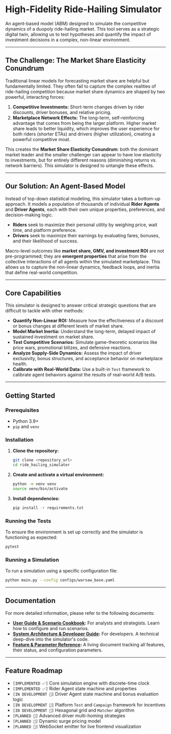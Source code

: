 # High-Fidelity Ride-Hailing Simulator

An agent-based model (ABM) designed to simulate the competitive dynamics of a duopoly ride-hailing market. This tool serves as a strategic digital twin, allowing us to test hypotheses and quantify the impact of investment decisions in a complex, non-linear environment.

-----

## The Challenge: The Market Share Elasticity Conundrum

Traditional linear models for forecasting market share are helpful but fundamentally limited. They often fail to capture the complex realities of ride-hailing competition because market share dynamics are shaped by two powerful, interacting forces:

1.  **Competitive Investments:** Short-term changes driven by rider discounts, driver bonuses, and relative pricing.
2.  **Marketplace Network Effects:** The long-term, self-reinforcing advantage that comes from being the larger platform. Higher market share leads to better liquidity, which improves the user experience for both riders (shorter ETAs) and drivers (higher utilization), creating a powerful competitive moat.

This creates the **Market Share Elasticity Conundrum**: both the dominant market leader and the smaller challenger can appear to have low elasticity to investments, but for entirely different reasons (diminishing returns vs. network barriers). This simulator is designed to untangle these effects.

-----

## Our Solution: An Agent-Based Model

Instead of top-down statistical modeling, this simulator takes a bottom-up approach. It models a population of thousands of individual **Rider Agents** and **Driver Agents**, each with their own unique properties, preferences, and decision-making logic.

  * **Riders** seek to maximize their personal utility by weighing price, wait time, and platform preference.
  * **Drivers** seek to maximize their earnings by evaluating fares, bonuses, and their likelihood of success.

Macro-level outcomes like **market share, GMV, and investment ROI** are not pre-programmed; they are **emergent properties** that arise from the collective interactions of all agents within the simulated marketplace. This allows us to capture the non-linear dynamics, feedback loops, and inertia that define real-world competition.

-----

## Core Capabilities

This simulator is designed to answer critical strategic questions that are difficult to tackle with other methods:

  * **Quantify Non-Linear ROI:** Measure how the effectiveness of a discount or bonus changes at different levels of market share.
  * **Model Market Inertia:** Understand the long-term, delayed impact of sustained investment on market share.
  * **Test Competitive Scenarios:** Simulate game-theoretic scenarios like price wars, promotional blitzes, and defensive reactions.
  * **Analyze Supply-Side Dynamics:** Assess the impact of driver exclusivity, bonus structures, and acceptance behavior on marketplace health.
  * **Calibrate with Real-World Data:** Use a built-in `Test` framework to calibrate agent behaviors against the results of real-world A/B tests.

-----

## Getting Started

### Prerequisites

  * Python 3.9+
  * `pip` and `venv`

### Installation

1.  **Clone the repository:**
    ```bash
    git clone <repository_url>
    cd ride_hailing_simulator
    ```
2.  **Create and activate a virtual environment:**
    ```bash
    python -m venv venv
    source venv/bin/activate
    ```
3.  **Install dependencies:**
    ```bash
    pip install -r requirements.txt
    ```

### Running the Tests

To ensure the environment is set up correctly and the simulator is functioning as expected:

```bash
pytest
```

### Running a Simulation

To run a simulation using a specific configuration file:

```bash
python main.py --config configs/warsaw_base.yaml
```

-----

## Documentation

For more detailed information, please refer to the following documents:

  * **[User Guide & Scenario Cookbook](https://www.google.com/search?q=./docs/USER_GUIDE.md):** For analysts and strategists. Learn how to configure and run scenarios.
  * **[System Architecture & Developer Guide](https://www.google.com/search?q=./docs/DEVELOPER_GUIDE.md):** For developers. A technical deep-dive into the simulator's code.
  * **[Feature & Parameter Reference](https://www.google.com/search?q=./docs/FEATURE_REFERENCE.md):** A living document tracking all features, their status, and configuration parameters.

-----

## Feature Roadmap

  * `[IMPLEMENTED ✅]` Core simulation engine with discrete-time clock
  * `[IMPLEMENTED ✅]` Rider Agent state machine and properties
  * `[IN DEVELOPMENT 🚧]` Driver Agent state machine and bonus evaluation logic
  * `[IN DEVELOPMENT 🚧]` Platform `Test` and `Campaign` framework for incentives
  * `[IN DEVELOPMENT 🚧]` Hexagonal grid and `Matcher` algorithm
  * `[PLANNED 📝]` Advanced driver multi-homing strategies
  * `[PLANNED 📝]` Dynamic surge pricing model
  * `[PLANNED 📝]` WebSocket emitter for live frontend visualization